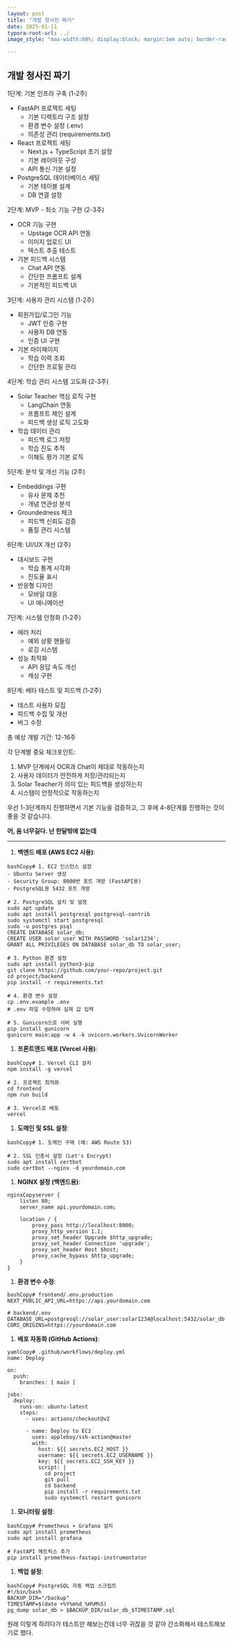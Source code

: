 ```yaml
---
layout: post
title: "개발 청사진 짜기"
date: 2025-01-11
typora-root-url: ../
image_style: "max-width:80%; display:block; margin:1em auto; border-radius:10px; box-shadow:0px 4px 8px rgba(0,0,0,0.8);"

---
```




## 개발 청사진 짜기

1단계: 기본 인프라 구축 (1-2주)

- FastAPI 프로젝트 세팅
  - 기본 디렉토리 구조 설정
  - 환경 변수 설정 (.env)
  - 의존성 관리 (requirements.txt)
- React 프로젝트 세팅
  - Next.js + TypeScript 초기 설정
  - 기본 레이아웃 구성
  - API 통신 기본 설정
- PostgreSQL 데이터베이스 세팅
  - 기본 테이블 설계
  - DB 연결 설정

2단계: MVP - 최소 기능 구현 (2-3주)

- OCR 기능 구현
  - Upstage OCR API 연동
  - 이미지 업로드 UI
  - 텍스트 추출 테스트
- 기본 피드백 시스템
  - Chat API 연동
  - 간단한 프롬프트 설계
  - 기본적인 피드백 UI

3단계: 사용자 관리 시스템 (1-2주)

- 회원가입/로그인 기능
  - JWT 인증 구현
  - 사용자 DB 연동
  - 인증 UI 구현
- 기본 마이페이지
  - 학습 이력 조회
  - 간단한 프로필 관리

4단계: 학습 관리 시스템 고도화 (2-3주)

- Solar Teacher 핵심 로직 구현
  - LangChain 연동
  - 프롬프트 체인 설계
  - 피드백 생성 로직 고도화
- 학습 데이터 관리
  - 피드백 로그 저장
  - 학습 진도 추적
  - 이해도 평가 기본 로직

5단계: 분석 및 개선 기능 (2주)

- Embeddings 구현
  - 유사 문제 추천
  - 개념 연관성 분석
- Groundedness 체크
  - 피드백 신뢰도 검증
  - 품질 관리 시스템

6단계: UI/UX 개선 (2주)

- 대시보드 구현
  - 학습 통계 시각화
  - 진도율 표시
- 반응형 디자인
  - 모바일 대응
  - UI 애니메이션

7단계: 시스템 안정화 (1-2주)

- 에러 처리
  - 예외 상황 핸들링
  - 로깅 시스템
- 성능 최적화
  - API 응답 속도 개선
  - 캐싱 구현

8단계: 베타 테스트 및 피드백 (1-2주)

- 테스트 사용자 모집
- 피드백 수집 및 개선
- 버그 수정

총 예상 개발 기간: 12-16주

각 단계별 중요 체크포인트:

1. MVP 단계에서 OCR과 Chat이 제대로 작동하는지
2. 사용자 데이터가 안전하게 저장/관리되는지
3. Solar Teacher가 의미 있는 피드백을 생성하는지
4. 시스템이 안정적으로 작동하는지

우선 1-3단계까지 진행하면서 기본 기능을 검증하고, 그 후에 4-8단계를 진행하는 것이 좋을 것 같습니다. 

**어, 음 너무길다. 난 한달밖에 없는데**

----

1. **백엔드 배포 (AWS EC2 사용)**:

```
bashCopy# 1. EC2 인스턴스 설정
- Ubuntu Server 생성
- Security Group: 8000번 포트 개방 (FastAPI용)
- PostgreSQL용 5432 포트 개방

# 2. PostgreSQL 설치 및 설정
sudo apt update
sudo apt install postgresql postgresql-contrib
sudo systemctl start postgresql
sudo -u postgres psql
CREATE DATABASE solar_db;
CREATE USER solar_user WITH PASSWORD 'solar1234';
GRANT ALL PRIVILEGES ON DATABASE solar_db TO solar_user;

# 3. Python 환경 설정
sudo apt install python3-pip
git clone https://github.com/your-repo/project.git
cd project/backend
pip install -r requirements.txt

# 4. 환경 변수 설정
cp .env.example .env
# .env 파일 수정하여 실제 값 입력

# 5. Gunicorn으로 서버 실행
pip install gunicorn
gunicorn main:app -w 4 -k uvicorn.workers.UvicornWorker
```

1. **프론트엔드 배포 (Vercel 사용)**:

```
bashCopy# 1. Vercel CLI 설치
npm install -g vercel

# 2. 프로젝트 최적화
cd frontend
npm run build

# 3. Vercel로 배포
vercel
```

1. **도메인 및 SSL 설정**:

```
bashCopy# 1. 도메인 구매 (예: AWS Route 53)

# 2. SSL 인증서 설정 (Let's Encrypt)
sudo apt install certbot
sudo certbot --nginx -d yourdomain.com
```

1. **NGINX 설정 (백엔드용)**:

```
nginxCopyserver {
    listen 80;
    server_name api.yourdomain.com;

    location / {
        proxy_pass http://localhost:8000;
        proxy_http_version 1.1;
        proxy_set_header Upgrade $http_upgrade;
        proxy_set_header Connection 'upgrade';
        proxy_set_header Host $host;
        proxy_cache_bypass $http_upgrade;
    }
}
```

1. **환경 변수 수정**:

```
bashCopy# frontend/.env.production
NEXT_PUBLIC_API_URL=https://api.yourdomain.com

# backend/.env
DATABASE_URL=postgresql://solar_user:solar1234@localhost:5432/solar_db
CORS_ORIGINS=https://yourdomain.com
```

1. **배포 자동화 (GitHub Actions)**:

```
yamlCopy# .github/workflows/deploy.yml
name: Deploy

on:
  push:
    branches: [ main ]

jobs:
  deploy:
    runs-on: ubuntu-latest
    steps:
      - uses: actions/checkout@v2
      
      - name: Deploy to EC2
        uses: appleboy/ssh-action@master
        with:
          host: ${{ secrets.EC2_HOST }}
          username: ${{ secrets.EC2_USERNAME }}
          key: ${{ secrets.EC2_SSH_KEY }}
          script: |
            cd project
            git pull
            cd backend
            pip install -r requirements.txt
            sudo systemctl restart gunicorn
```

1. **모니터링 설정**:

```
bashCopy# Prometheus + Grafana 설치
sudo apt install prometheus
sudo apt install grafana

# FastAPI 메트릭스 추가
pip install prometheus-fastapi-instrumentator
```

1. **백업 설정**:

```
bashCopy# PostgreSQL 자동 백업 스크립트
#!/bin/bash
BACKUP_DIR="/backup"
TIMESTAMP=$(date +%Y%m%d_%H%M%S)
pg_dump solar_db > $BACKUP_DIR/solar_db_$TIMESTAMP.sql
```



원래 이렇게 하려다가 테스트만 해보는건데 너무 귀찮을 것 같아 간소화해서 테스트해보기로 했다. 

